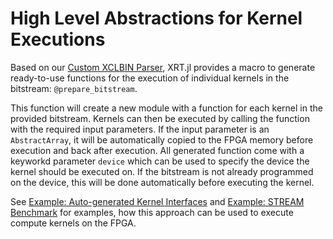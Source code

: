 # High Level Abstractions for Kernel Executions

Based on our [Custom XCLBIN Parser](@ref), XRT.jl provides a macro to generate ready-to-use functions for
the execution of individual kernels in the bitstream: `@prepare_bitstream`.

This function will create a new module with a function for each kernel in the provided bitstream.
Kernels can then be executed by calling the function with the required input parameters. If the input parameter is an `AbstractArray`,
it will be automatically copied to the FPGA memory before execution and back after execution.
All generated function come with a keyworkd parameter `device` which can be used to specify the device the kernel should be executed on.
If the bitstream is not already programmed on the device, this will be done automatically before executing the kernel.

See [Example: Auto-generated Kernel Interfaces](@ref) and [Example: STREAM Benchmark](@ref) for examples, how this approach can be
used to execute compute kernels on the FPGA.


